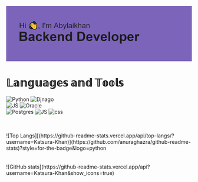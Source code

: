 ![](https://github.com/Katsura-Khan/Katsura-Khan/blob/main/header.png)
<h1>𝕃𝕒𝕟𝕘𝕦𝕒𝕘𝕖𝕤 𝕒𝕟𝕕 𝕋𝕠𝕠𝕝𝕤</h1>

![Python](https://img.shields.io/badge/-Python-<COLOR>?style=for-the-badge&logo=python)
![Djnago](https://img.shields.io/badge/-Django-<COLOR>?style=for-the-badge&logo=django)
<br>
![JS](https://img.shields.io/badge/-JavaScript-<COLOR>?style=for-the-badge&logo=javascript)
![Oracle](https://img.shields.io/badge/-Oracle-<COLOR>?style=for-the-badge&logo=oracle)
<br>
![Postgres](https://img.shields.io/badge/-postgres-<COLOR>?style=for-the-badge&logo=postgresql)
![JS](https://img.shields.io/badge/-html-<COLOR>?style=for-the-badge&logo=HTML)
![css](https://img.shields.io/badge/-css-<COLOR>?style=for-the-badge&logo=CSS)



<br>
<br>
![Top Langs][(https://github-readme-stats.vercel.app/api/top-langs/?username=Katsura-Khan)](https://github.com/anuraghazra/github-readme-stats)?style=for-the-badge&logo=python
<br>
<br>
<br>
![GitHub stats](https://github-readme-stats.vercel.app/api?username=Katsura-Khan&show_icons=true)  


